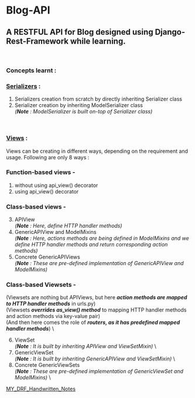 # Blog-API
## A RESTFUL API for Blog designed using Django-Rest-Framework while learning.
<br>

### Concepts learnt :

### [Serializers](https://github.com/shubham-techie/Blog-API/blob/master/app/serializers.py) : 
1. Serializers creation from scratch by directly inheriting Serializer class
2. Serializer creation by inheriting ModelSerializer class \
  *(**Note** : ModelSerializer is built on-top of Serializer class)*
  <br>
  
### [Views](https://github.com/shubham-techie/Blog-API/blob/master/app/views.py) :
Views can be creating in different ways, depending on the requirement and usage. Following are only 8 ways :

### Function-based views -
1. without using api_view() decorator
2. using api_view() decorator

### Class-based views -
3. APIView \
   *(**Note** : Here, define HTTP handler methods)*
4. GenericAPIView and ModelMixins \
   *(**Note** : Here, actions methods are being defined in ModelMixins and we define HTTP handler methods and return corresponding action methods)*
5. Concrete GenericAPIViews \
   *(**Note** : These are pre-defined implementation of GenericAPIView and ModelMixins)*

### Class-based Viewsets -
(Viewsets are nothing but APIViews, but here ***action methods are mapped to HTTP handler methods*** in urls.py) \
(Viewsets ***overrides as_view() method*** to mapping HTTP handler methods and action methods via key-value pair) \
(And then here comes the role of ***routers, as it has predefined mapped handler methods***) \

6. ViewSet \
   *(**Note** : It is built by inheriting APIView and ViewSetMixin)* \
7. GenericViewSet \
   *(**Note** : It is built by inheriting GenericAPIView and ViewSetMixin)* \
8. Concrete GenericViewSets \
   *(**Note** : These are pre-defined implementation of GenericViewSet and ModelMixins)* \
   
[MY_DRF_Handwritten_Notes](https://drive.google.com/file/d/1b3Icw5JfjeXxsYSUloKlLd48GG2EL-YM/view?usp=sharing)
